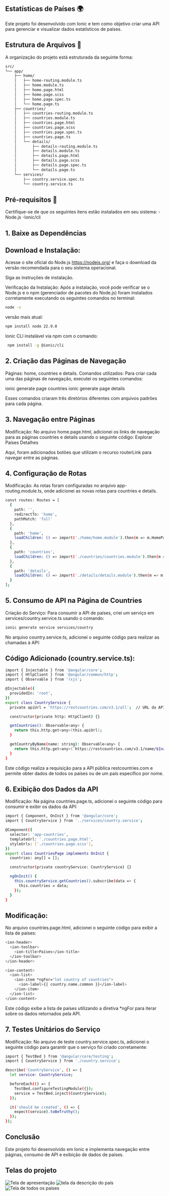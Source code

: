 ## Estatísticas de Países 🌍

Este projeto foi desenvolvido com Ionic e tem como objetivo criar uma API para gerenciar e visualizar dados estatísticos de países.

## Estrutura de Arquivos 📄

A organização do projeto está estruturada da seguinte forma:

```bash
src/
└── app/
    ├── home/
    │   ├── home-routing.module.ts
    │   ├── home.module.ts
    │   ├── home.page.html
    │   ├── home.page.scss
    │   ├── home.page.spec.ts
    │   └── home.page.ts
    ├── countries/
    │   ├── countries-routing.module.ts
    │   ├── countries.module.ts
    │   ├── countries.page.html
    │   ├── countries.page.scss
    │   ├── countries.page.spec.ts
    │   ├── countries.page.ts
    │   └── details/
    │       ├── details-routing.module.ts
    │       ├── details.module.ts
    │       ├── details.page.html
    │       ├── details.page.scss
    │       ├── details.page.spec.ts
    │       └── details.page.ts
    └── services/
        ├── country.service.spec.ts
        └── country.service.ts
```
## Pré-requisitos 🔧
Certifique-se de que os seguintes itens estão instalados em seu sistema:
-Node.js
-Ionic/cli

## 1. Baixe as Dependências

## Download e Instalação:
Acesse o site oficial do Node.js https://nodejs.org/ e faça o download da versão recomendada para o seu sistema operacional.

Siga as instruções de instalação.

Verificação da Instalação: Após a instalação, você pode verificar se o Node.js e o npm (gerenciador de pacotes do Node.js) foram instalados corretamente executando os seguintes comandos no terminal:

```bash
node -v
```

versão mais atual:

```bash
npm install node 22.9.0
```

Ionic CLI instalável via npm com o comando:

```bash
 npm install -g @ionic/cli
```

## 2. Criação das Páginas de Navegação
Páginas: home, countries e details.
Comandos utilizados:
Para criar cada uma das páginas de navegação, executei os seguintes comandos:

ionic generate page countries
ionic generate page details

Esses comandos criaram três diretórios diferentes com arquivos padrões para cada página.

## 3. Navegação entre Páginas
Modificação:
No arquivo home.page.html, adicionei os links de navegação para as páginas countries e details usando o seguinte código:
<ion-content>
  <ion-button expand="full" routerLink="/countries">Explorar Países</ion-button>
  <ion-button expand="full" routerLink="/details">Detalhes</ion-button>
</ion-content>

Aqui, foram adicionados botões que utilizam o recurso routerLink para navegar entre as páginas.

## 4. Configuração de Rotas
Modificação:
As rotas foram configuradas no arquivo app-routing.module.ts, onde adicionei as novas rotas para countries e details.

```bash
const routes: Routes = [
  {
    path: '',
    redirectTo: 'home',
    pathMatch: 'full'
  },
  {
    path: 'home',
    loadChildren: () => import('./home/home.module').then(m => m.HomePageModule)
  },
  {
    path: 'countries',
    loadChildren: () => import('./countries/countries.module').then(m => m.CountriesPageModule)
  },
  {
    path: 'details',
    loadChildren: () => import('./details/details.module').then(m => m.DetailsPageModule)
  }
];
```
## 5. Consumo de API na Página de Countries
Criação do Serviço:
Para consumir a API de países, criei um serviço em services/country.service.ts usando o comando:

```bash
ionic generate service services/country
```

No arquivo country.service.ts, adicionei o seguinte código para realizar as chamadas à API:

## Código Adicionado (country.service.ts):

```bash
import { Injectable } from '@angular/core';
import { HttpClient } from '@angular/common/http';
import { Observable } from 'rxjs';

@Injectable({
  providedIn: 'root',
})
export class CountryService {
  private apiUrl = 'https://restcountries.com/v3.1/all';  // URL da API

  constructor(private http: HttpClient) {}

  getCountries(): Observable<any> {
    return this.http.get<any>(this.apiUrl);
  }

  getCountryByName(name: string): Observable<any> {
    return this.http.get<any>(`https://restcountries.com/v3.1/name/${name}`);
  }
}
```
Este código realiza a requisição para a API pública restcountries.com e 
permite obter dados de todos os países ou de um país específico por nome.

## 6. Exibição dos Dados da API
Modificação:
Na página countries.page.ts, adicionei o seguinte código para consumir e exibir os dados da API:

```bash
import { Component, OnInit } from '@angular/core';
import { CountryService } from '../services/country.service';

@Component({
  selector: 'app-countries',
  templateUrl: './countries.page.html',
  styleUrls: ['./countries.page.scss'],
})
export class CountriesPage implements OnInit {
  countries: any[] = [];

  constructor(private countryService: CountryService) {}

  ngOnInit() {
    this.countryService.getCountries().subscribe(data => {
      this.countries = data;
    });
  }
}
```
## Modificação:
No arquivo countries.page.html, adicionei o seguinte código para exibir a lista de países:

```bash
<ion-header>
  <ion-toolbar>
    <ion-title>Países</ion-title>
  </ion-toolbar>
</ion-header>

<ion-content>
  <ion-list>
    <ion-item *ngFor="let country of countries">
      <ion-label>{{ country.name.common }}</ion-label>
    </ion-item>
  </ion-list>
</ion-content>
```

Este código exibe a lista de países utilizando a diretiva *ngFor para iterar sobre os dados retornados pela API.

## 7. Testes Unitários do Serviço
Modificação:
No arquivo de teste country.service.spec.ts, adicionei o seguinte código para garantir que o serviço foi criado corretamente:

```bash
import { TestBed } from '@angular/core/testing';
import { CountryService } from './country.service';

describe('CountryService', () => {
  let service: CountryService;

  beforeEach(() => {
    TestBed.configureTestingModule({});
    service = TestBed.inject(CountryService);
  });

  it('should be created', () => {
    expect(service).toBeTruthy();
  });
});
```
## Conclusão
Este projeto foi desenvolvido em Ionic e implementa navegação entre páginas, consumo de API e exibição de dados de países.

## Telas do projeto
![Tela de apresentação](<tela de apresentação.jpg>)
![tela da descrição do país](<tela da descrição do país.jpg>)
![Tela de todos os países](<tela dos países.jpg>)